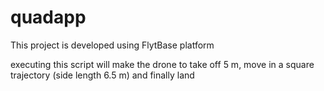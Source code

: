 # quadapp

This project is developed using FlytBase platform 

executing this script will make the drone to take off 5 m, move in a square trajectory (side length 6.5 m) and finally land
